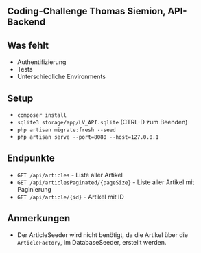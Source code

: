 ## Coding-Challenge Thomas Siemion, API-Backend

## Was fehlt
- Authentifizierung
- Tests
- Unterschiedliche Environments

## Setup
- `composer install`
- `sqlite3 storage/app/LV_API.sqlite` (CTRL-D zum Beenden)
- `php artisan migrate:fresh --seed`
- `php artisan serve --port=8080 --host=127.0.0.1`

## Endpunkte
- `GET /api/articles` - Liste aller Artikel
- `GET /api/articlesPaginated/{pageSize}` - Liste aller Artikel mit Paginierung
- `GET /api/article/{id}` - Artikel mit ID

## Anmerkungen
- Der ArticleSeeder wird nicht benötigt, da die Artikel über die `ArticleFactory`, im DatabaseSeeder, erstellt werden.

